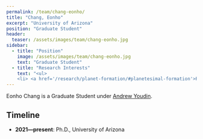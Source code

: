 ```yaml
---
permalink: /team/chang-eonho/
title: "Chang, Eonho"
excerpt: "University of Arizona"
position: "Graduate Student"
header:
  teaser: /assets/images/team/chang-eonho.jpg
sidebar:
  - title: "Position"
    image: /assets/images/team/chang-eonho.jpg
    text: "Graduate Student"
  - title: "Research Interests"
    text: "<ul>
    <li> <a href='/research/planet-formation/#planetesimal-formation'>Planetesimal formation</a>"
---
```

Eonho Chang is a Graduate Student under [Andrew Youdin](/team/youdin-andrew).


## Timeline
- __2021—present__: Ph.D., University of Arizona
